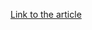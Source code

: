 [Link to the article](https://cybersecuritynews.com/sapphire-werewolf-enhances-toolkit-with-new-amethyst-stealer/)
